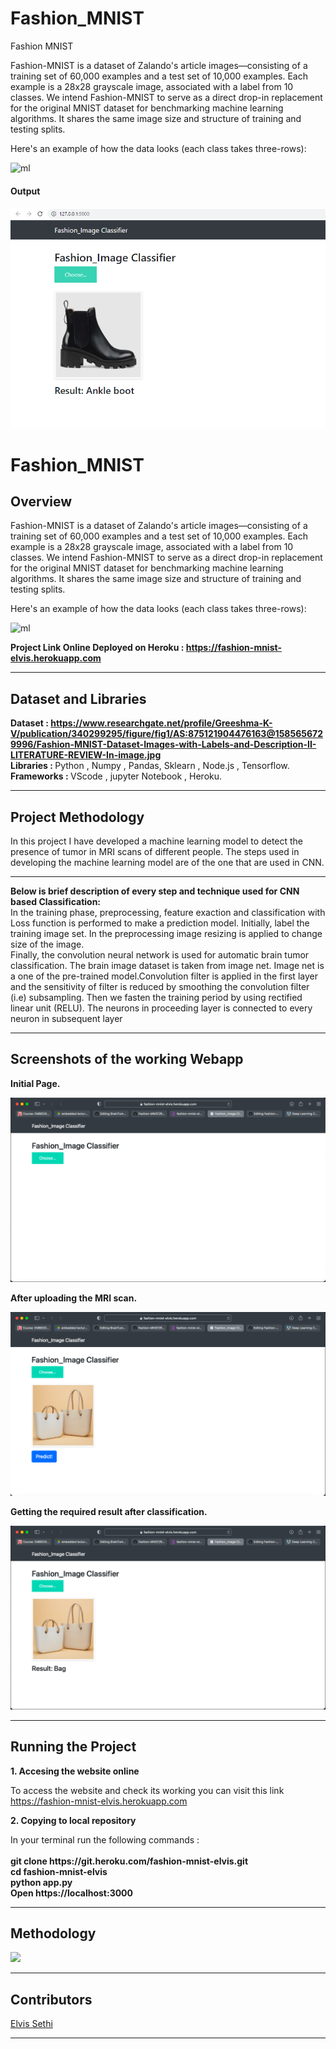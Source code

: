 # Fashion_MNIST
Fashion MNIST

Fashion-MNIST is a dataset of Zalando's article images—consisting of a training set of 60,000 examples and a test set of 10,000 examples. Each example is a 28x28 grayscale image, associated with a label from 10 classes. We intend Fashion-MNIST to serve as a direct drop-in replacement for the original MNIST dataset for benchmarking machine learning algorithms. It shares the same image size and structure of training and testing splits.


Here's an example of how the data looks (each class takes three-rows):

![ml](https://www.researchgate.net/profile/Greeshma-K-V/publication/340299295/figure/fig1/AS:875121904476163@1585656729996/Fashion-MNIST-Dataset-Images-with-Labels-and-Description-II-LITERATURE-REVIEW-In-image.jpg)

#### Output

![output](img/1.PNG)

# Fashion_MNIST
<h2>Overview</h2>
<p>
Fashion-MNIST is a dataset of Zalando's article images—consisting of a training set of 60,000 examples and a test set of 10,000 examples. Each example is a 28x28 grayscale image, associated with a label from 10 classes. We intend Fashion-MNIST to serve as a direct drop-in replacement for the original MNIST dataset for benchmarking machine learning algorithms. It shares the same image size and structure of training and testing splits.

Here's an example of how the data looks (each class takes three-rows):

![ml](https://www.researchgate.net/profile/Greeshma-K-V/publication/340299295/figure/fig1/AS:875121904476163@1585656729996/Fashion-MNIST-Dataset-Images-with-Labels-and-Description-II-LITERATURE-REVIEW-In-image.jpg)
</p>
<p>
<b>Project Link Online Deployed on Heroku : <a href="https://fashion-mnist-elvis.herokuapp.com">https://fashion-mnist-elvis.herokuapp.com</a></b>
</p>
<hr>
<h2>Dataset and Libraries</h2>
<p>
<b>Dataset : <a href="https://www.researchgate.net/profile/Greeshma-K-V/publication/340299295/figure/fig1/AS:875121904476163@1585656729996/Fashion-MNIST-Dataset-Images-with-Labels-and-Description-II-LITERATURE-REVIEW-In-image.jpg">https://www.researchgate.net/profile/Greeshma-K-V/publication/340299295/figure/fig1/AS:875121904476163@1585656729996/Fashion-MNIST-Dataset-Images-with-Labels-and-Description-II-LITERATURE-REVIEW-In-image.jpg</a></b><br>
<b>Libraries : </b>Python , Numpy , Pandas, Sklearn , Node.js , Tensorflow.<br>
<b>Frameworks : </b>VScode , jupyter Notebook , Heroku.<br>
</p>
<hr>
<h2>Project Methodology</h2>
<p>
In this project I have developed a machine learning model to detect the presence of tumor in MRI scans of different people. The steps used in developing the machine learning model are of the one that are used in CNN.<br><hr>
<b>Below is brief description of every step and technique used for CNN based Classification:</b><br>
In the training phase, preprocessing, feature exaction and classification with Loss function is performed to make a prediction model. Initially, label the training image set. In the preprocessing image resizing is applied to change size of the image.<br>
Finally, the convolution neural network is used for automatic brain tumor classification. The brain image dataset is taken from image net. Image net is a one of the pre-trained model.Convolution filter is applied in the first layer and the sensitivity of filter is reduced by smoothing the convolution filter (i.e) subsampling. Then we fasten the training period by using rectified linear unit (RELU). The neurons in proceeding layer is connected to every neuron in subsequent layer<br>  
</p>
<hr>
<h2>Screenshots of the working Webapp</h2>
<b><p>Initial Page.</p></b>
<img src="img/the1.png">
<b><p>After uploading the MRI scan.</p></b>
<img src="img/the2.png">
<b><p>Getting the required result after classification.</p></b>
<img src="img/the3.png">
<hr>
<h2>Running the Project</h2>
<p><b>1. Accesing the website online </b></p>
  <p> To access the website and check its working you can visit this link <a href="https://fashion-mnist-elvis.herokuapp.com">https://fashion-mnist-elvis.herokuapp.com</a> <br>
 <p><b>2. Copying to local repository </b></p>
  <p> In your terminal run the following commands : <br><br>
     <b>
     git clone https://git.heroku.com/fashion-mnist-elvis.git<br>
     cd fashion-mnist-elvis<br>
     python app.py<br>
     Open https://localhost:3000 <br>
     </b>
  </p>
 <hr>
 <h2>Methodology</h2>
 <img src="img/the5.jpg">
 <hr>
 <h2>Contributors</h2>
 <p><a href="https://github.com/ElvisSethi">Elvis Sethi</a></p>
 <hr>

